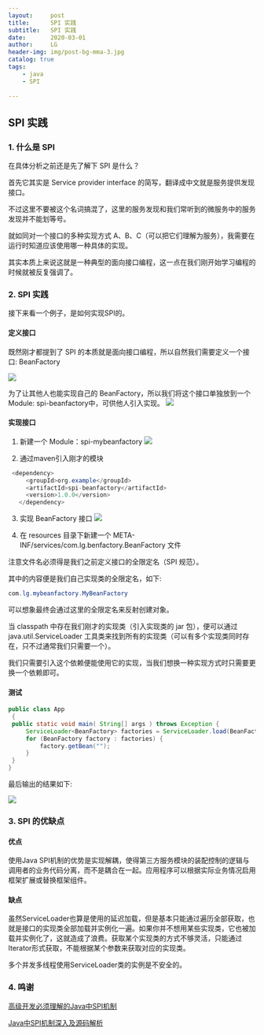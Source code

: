 ```yaml
---
layout:     post
title:      SPI 实践
subtitle:   SPI 实践
date:       2020-03-01
author:     LG
header-img: img/post-bg-mma-3.jpg
catalog: true
tags:
    - java
    - SPI
    
---
```




## SPI 实践


### 1. 什么是 SPI

在具体分析之前还是先了解下 SPI 是什么？

首先它其实是 Service provider interface 的简写，翻译成中文就是服务提供发现接口。

不过这里不要被这个名词搞混了，这里的服务发现和我们常听到的微服务中的服务发现并不能划等号。

就如同对一个接口的多种实现方式 A、B、C（可以把它们理解为服务），我需要在运行时知道应该使用哪一种具体的实现。

其实本质上来说这就是一种典型的面向接口编程，这一点在我们刚开始学习编程的时候就被反复强调了。

### 2. SPI 实践

接下来看一个例子，是如何实现SPI的。

#### 定义接口

既然刚才都提到了 SPI 的本质就是面向接口编程，所以自然我们需要定义一个接口: BeanFactory

![](https://tva1.sinaimg.cn/large/008eGmZEgy1gnv76lpnfyj30u00wmacp.jpg)

为了让其他人也能实现自己的 BeanFactory，所以我们将这个接口单独放到一个 Module: spi-beanfactory中，可供他人引入实现。
![](https://tva1.sinaimg.cn/large/008eGmZEgy1gnv76mo4eaj30iu0e2t93.jpg)

#### 实现接口

1. 新建一个 Module：spi-mybeanfactory
![](https://tva1.sinaimg.cn/large/008eGmZEgy1gnv76ospt2j30nm0m4js9.jpg)

2. 通过maven引入刚才的模块

 ```java
  <dependency>
      <groupId>org.example</groupId>
      <artifactId>spi-beanfactory</artifactId>
      <version>1.0.0</version>
    </dependency>
 ```

3. 实现 BeanFactory 接口
![](https://tva1.sinaimg.cn/large/008eGmZEgy1gnv76vrhlkj30xz0u0q58.jpg)

4. 在 resources 目录下新建一个 META-INF/services/com.lg.benfactory.BeanFactory 文件

  注意文件名必须得是我们之前定义接口的全限定名（SPI 规范）。
  
 其中的内容便是我们自己实现类的全限定名，如下:
 
  ```java
  com.lg.mybeanfactory.MyBeanFactory
 ```

  可以想象最终会通过这里的全限定名来反射创建对象。

  当 classpath 中存在我们刚才的实现类（引入实现类的 jar 包），便可以通过 java.util.ServiceLoader 工具类来找到所有的实现类（可以有多个实现类同时存在，只不过通常我们只需要一个）。

  我们只需要引入这个依赖便能使用它的实现，当我们想换一种实现方式时只需要更换一个依赖即可。
  
#### 测试
 
   ```java
public class App 
    {
    public static void main( String[] args ) throws Exception {
        ServiceLoader<BeanFactory> factories = ServiceLoader.load(BeanFactory.class);
        for (BeanFactory factory : factories) {
            factory.getBean("");
        }
    }
}
   ```
最后输出的结果如下:

  ![](https://tva1.sinaimg.cn/large/008eGmZEgy1gnv76xoyjqj30rs0da74h.jpg)

### 3. SPI 的优缺点

#### 优点

使用Java SPI机制的优势是实现解耦，使得第三方服务模块的装配控制的逻辑与调用者的业务代码分离，而不是耦合在一起。应用程序可以根据实际业务情况启用框架扩展或替换框架组件。

#### 缺点

虽然ServiceLoader也算是使用的延迟加载，但是基本只能通过遍历全部获取，也就是接口的实现类全部加载并实例化一遍。如果你并不想用某些实现类，它也被加载并实例化了，这就造成了浪费。获取某个实现类的方式不够灵活，只能通过Iterator形式获取，不能根据某个参数来获取对应的实现类。

多个并发多线程使用ServiceLoader类的实例是不安全的。


### 4. 鸣谢

[高级开发必须理解的Java中SPI机制](https://www.jianshu.com/p/46b42f7f593c)

[Java中SPI机制深入及源码解析](https://cxis.me/2017/04/17/Java%E4%B8%ADSPI%E6%9C%BA%E5%88%B6%E6%B7%B1%E5%85%A5%E5%8F%8A%E6%BA%90%E7%A0%81%E8%A7%A3%E6%9E%90/)